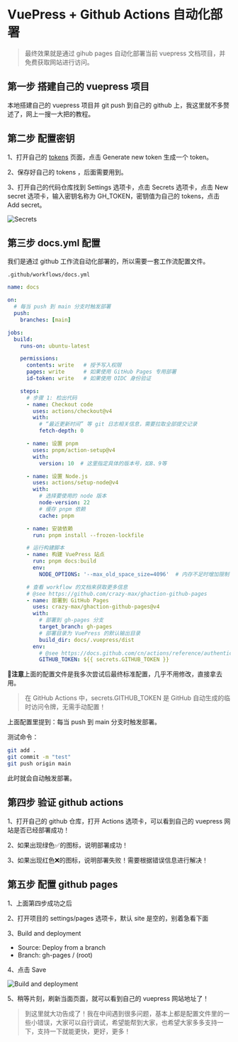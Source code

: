 # VuePress + Github Actions 自动化部署

> 最终效果就是通过 gihub pages 自动化部署当前 vuepress 文档项目，并免费获取网站进行访问。

## 第一步 搭建自己的 vuepress 项目

本地搭建自己的 vuepress 项目并 git push 到自己的 github 上，我这里就不多赘述了，网上一搜一大把的教程。

## 第二步 配置密钥

1、打开自己的 [tokens](https://github.com/settings/tokens) 页面，点击 Generate new token 生成一个 token。

2、保存好自己的 tokens ，后面需要用到。

3、打开自己的代码仓库找到 Settings 选项卡，点击 Secrets 选项卡，点击 New secret 选项卡，输入密钥名称为 GH_TOKEN，密钥值为自己的 tokens，点击 Add secret。

![Secrets](https://p6-juejin.byteimg.com/tos-cn-i-k3u1fbpfcp/cca1c670b9494b0285bdbb6ec7381bd5~tplv-k3u1fbpfcp-zoom-in-crop-mark:1512:0:0:0.awebp?)

## 第三步 docs.yml 配置

我们是通过 github 工作流自动化部署的，所以需要一套工作流配置文件。

`.github/workflows/docs.yml`

```yml
name: docs

on:
  # 每当 push 到 main 分支时触发部署
  push:
    branches: [main]

jobs:
  build:
    runs-on: ubuntu-latest

    permissions:
      contents: write   # 授予写入权限
      pages: write      # 如果使用 GitHub Pages 专用部署
      id-token: write   # 如果使用 OIDC 身份验证

    steps:
      # 步骤 1: 检出代码
      - name: Checkout code
        uses: actions/checkout@v4
        with:
          # “最近更新时间” 等 git 日志相关信息，需要拉取全部提交记录
          fetch-depth: 0

      - name: 设置 pnpm
        uses: pnpm/action-setup@v4
        with:
          version: 10  # 这里指定具体的版本号，如8、9等

      - name: 设置 Node.js
        uses: actions/setup-node@v4
        with:
          # 选择要使用的 node 版本
          node-version: 22
          # 缓存 pnpm 依赖
          cache: pnpm

      - name: 安装依赖
        run: pnpm install --frozen-lockfile

      # 运行构建脚本
      - name: 构建 VuePress 站点
        run: pnpm docs:build
        env:
          NODE_OPTIONS: '--max_old_space_size=4096'  # 内存不足时增加限制

      # 查看 workflow 的文档来获取更多信息
      # @see https://github.com/crazy-max/ghaction-github-pages
      - name: 部署到 GitHub Pages
        uses: crazy-max/ghaction-github-pages@v4
        with:
          # 部署到 gh-pages 分支
          target_branch: gh-pages
          # 部署目录为 VuePress 的默认输出目录
          build_dir: docs/.vuepress/dist
        env:
          # @see https://docs.github.com/cn/actions/reference/authentication-in-a-workflow#about-the-github_token-secret
          GITHUB_TOKEN: ${{ secrets.GITHUB_TOKEN }}
```

**📢注意**上面的配置文件是我多次尝试后最终标准配置，几乎不用修改，直接拿去用。

> 在 GitHub Actions 中，secrets.GITHUB_TOKEN 是 GitHub 自动生成的临时访问令牌，无需手动配置！

上面配置里提到：每当 push 到 main 分支时触发部署。

测试命令：

```bash
git add .
git commit -m "test"
git push origin main
```
此时就会自动触发部署。

## 第四步 验证 github actions

1、打开自己的 github 仓库，打开 Actions 选项卡，可以看到自己的 vuepress 网站是否已经部署成功！

2、如果出现绿色✅的图标，说明部署成功！

3、如果出现红色❌的图标，说明部署失败！需要根据错误信息进行解决！

## 第五步 配置 github pages

1、上面第四步成功之后

2、打开项目的 settings/pages 选项卡，默认 site 是空的，别着急看下面

3、Build and deployment

- Source: Deploy from a branch
- Branch: gh-pages / (root)

4、点击 Save

![Build and deployment](https://p9-juejin.byteimg.com/tos-cn-i-k3u1fbpfcp/697fd739921a45409816078a424cca0f~tplv-k3u1fbpfcp-zoom-in-crop-mark:1512:0:0:0.awebp?)

5、稍等片刻，刷新当面页面，就可以看到自己的 vuepress 网站地址了！

> 到这里就大功告成了！我在中间遇到很多问题，基本上都是配置文件里的一些小错误，大家可以自行调试，希望能帮到大家，也希望大家多多支持一下，支持一下就能更快，更好，更多！
